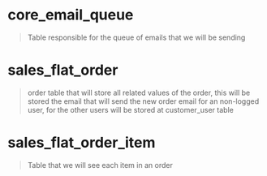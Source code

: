 # core_email_queue
> Table responsible for the queue of emails that we will be sending


# sales_flat_order
> order table that will store all related values of the order, this will be stored the email that will send the new order email for an non-logged user, for the other users will be stored at customer_user table

# sales_flat_order_item
> Table that we will see each item in an order
